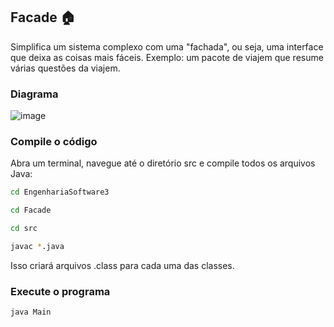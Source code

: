 ## Facade 🏠
Simplifica um sistema complexo com uma "fachada", ou seja, uma interface que deixa as coisas mais fáceis. Exemplo: um pacote de viajem que resume várias questões da viajem.

### Diagrama
![image](https://github.com/user-attachments/assets/5f7ec925-6e56-438f-ab27-951e1ad9d335)

### Compile o código
Abra um terminal, navegue até o diretório src e compile todos os arquivos Java:
```bash
cd EngenhariaSoftware3
```
```bash
cd Facade
```
```bash
cd src
```
```bash
javac *.java
```
Isso criará arquivos .class para cada uma das classes.

### Execute o programa
```bash
java Main
```
